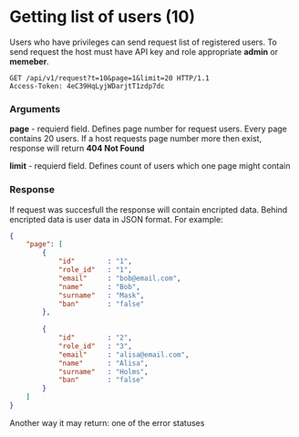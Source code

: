 # Getting list of users (10)

Users who have privileges can send request list of registered users. To send request the host must have API key and role appropriate **admin** or **memeber**. 

````
GET /api/v1/request?t=10&page=1&limit=20 HTTP/1.1
Access-Token: 4eC39HqLyjWDarjtT1zdp7dc
````
### Arguments
**page** - requierd field. Defines page number for request users. Every page contains 20 users. If a host requests page number more then exist, response will return **404 Not Found**

**limit** - requierd field. Defines count of users which one page might contain  

### Response

If request was succesfull the response will contain encripted data. Behind encripted data is user data in JSON format. For example:

```` json
{
    "page": [
        {
            "id"        : "1",
            "role_id"   : "1",
            "email"     : "bob@email.com",
            "name"      : "Bob",
            "surname"   : "Mask",
            "ban"       : "false"
        },
        
        {
            "id"        : "2",
            "role_id"   : "3",
            "email"     : "alisa@email.com",
            "name"      : "Alisa",
            "surname"   : "Holms",
            "ban"       : "false"
        }
    ]
}
````

Another way it may return: one of the error statuses